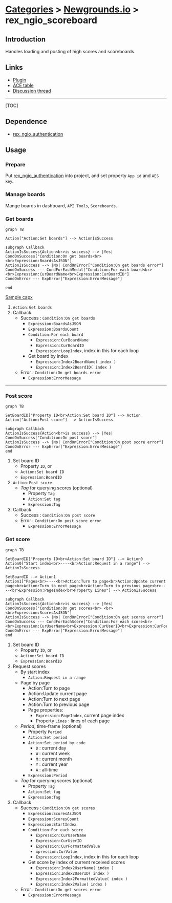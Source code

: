 # [Categories](categories.index.html) > [Newgrounds.io](ngio.index.html) > rex_ngio_scoreboard

## Introduction

Handles loading and posting of high scores and scoreboards.

## Links

- [Plugin](https://rexrainbow.github.io/C2RexDoc/repo/rex_ngio_scoreboard.7z)
- [ACE table](https://rexrainbow.github.io/C2RexDoc/c2rexpluginsACE/plugin_rex_ngio_scoreboard.html)
- [Discussion thread](https://www.scirra.com/forum/plugin-new-grounds-api-v3_t179642)


----

[TOC]

## Dependence

- [rex_ngio_authentication](rex_ngio_gateway.html)

## Usage

### Prepare

Put [rex_ngio_authentication](http://c2rexplugins.weebly.com/rex_ngio_gateway.html) into project, and set property `App id` and `AES key`.

### Manage boards

Mange boards in dashboard, `API Tools`, `Scoreboards`.

### Get boards

```mermaid
graph TB

Action["Action:Get boards"] --> ActionIsSuccess

subgraph Callback
ActionIsSuccess{Action<br>is success} --> |Yes| CondOnSuccess["Condition:On get boards<br> <br>Expression:BoardsAsJSON"]
ActionIsSuccess --> |No| CondOnError["Condition:On get boards error"]
CondOnSuccess --- CondForEachMedal["Condition:For each board<br> <br>Expression:CurBoardName<br>Expression:CurBoardID"]
CondOnError --- ExpError["Expression:ErrorMessage"]

end
```

[Sample capx](https://1drv.ms/u/s!Am5HlOzVf0kHlAwblUQYzZ6HV7h_)

1. `Action:Get boards`
2. Callback
   - Success : `Condition:On get boards`
     - `Expression:BoardsAsJSON`
     - `Expression:BoardsCount`
     - `Condition:For each board`
       - `Expression:CurBoardName`
       - `Expression:CurBoardID`
       - `Expression:LoopIndex`, index in this for each loop
     - Get board by index
       - `Expression:Index2BoardName( index )`
       - `Expression:Index2BoardID( index )`
   - Error : `Condition:On get boards error`
     - `Expression:ErrorMessage`

----

### Post score

```mermaid
graph TB

SetBoardID["Property ID<br>Action:Set board ID"] --> Action
Action["Action:Post score"] --> ActionIsSuccess

subgraph Callback
ActionIsSuccess{Action<br>is success} --> |Yes| CondOnSuccess["Condition:On post score"]
ActionIsSuccess --> |No| CondOnError["Condition:On post score error"]
CondOnError --- ExpError["Expression:ErrorMessage"]
end
```

1. Set board ID
   - Property `ID`, or
   - `Action:Set board ID`
   - `Expression:BoardID`
2. `Action:Post score`
   - *Tag* for querying scores (optional)
     - Property `Tag`
     - `Action:Set tag`
     - `Expression:Tag`
3. Callback
   - Success : `Condition:On post score`
   - Error : `Condition:On post score error`
     - `Expression:ErrorMessage`

### Get score

```mermaid
graph TB

SetBoardID["Property ID<br>Action:Set board ID"] --> Action0
Action0["Start index<br>----<br>Action:Request in a range"] --> ActionIsSuccess

SetBoardID --> Action1
Action1["Pages<br>----<br>Action:Turn to page<br>Action:Update current page<br>Action:Turn to next page<br>Action:Turn to previous page<br>----<br>Expression:PageIndex<br>Property Lines"] --> ActionIsSuccess

subgraph Callback
ActionIsSuccess{Action<br>is success} --> |Yes| CondOnSuccess["Condition:On get scores<br> <br> <br>Expression:ScoresAsJSON"]
ActionIsSuccess --> |No| CondOnError["Condition:On get scores error"]
CondOnSuccess --- CondForEachScore["Condition:For each score<br> <br>Expression:CurUserName<br>Expression:CurUserID<br>Expression:CurFormattedValue<br>Expression:CurValue"]
CondOnError --- ExpError["Expression:ErrorMessage"]
end
```

1. Set board ID
   - Property `ID`, or
   - `Action:Set board ID`
   - `Expression:BoardID`
2. Request scores
   - By start index
     - `Action:Request in a range`
   - Page by page
     - Action:Turn to page
     - Action:Update current page
     - Action:Turn to next page
     - Action:Turn to previous page
     - Page properties:
       - `Expression:PageIndex`, current page index
       - Property `Lines` : lines of each page
   - *Period*, time-frame (optional)
     - Property `Period`
     - `Action:Set period`
     - `Action:Set period by code`
       - `D` : current day
       - `W` : current week
       - `M` : current month
       - `Y` : current year
       - `A` : all-time
     - `Expression:Period`
   - *Tag* for querying scores (optional)
     - Property `Tag`
     - `Action:Set tag`
     - `Expression:Tag`
3. Callback
   - Success : `Condition:On get scores`
     - `Expression:ScoresAsJSON`
     - `Expression:ScoresCount`
     - `Expression:StartIndex`
     - `Condition:For each score`
       - `Expression:CurUserName`
       - `Expression:CurUserID`
       - `Expression:CurFormattedValue`
       - `xpression:CurValue`
       - `Expression:LoopIndex`, index in this for each loop
     - Get score by index of current received scores
       - `Expression:Index2UserName( index )`
       - `Expression:Index2UserID( index )`
       - `Expression:Index2FormattedValue( index )`
       - `Expression:Index2Value( index )`
   - Error : `Condition:On get scores error`
     - `Expression:ErrorMessage`